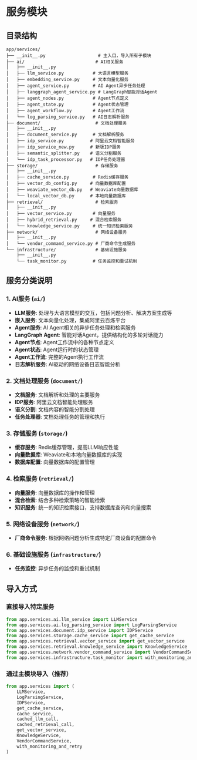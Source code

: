 # 服务模块

## 目录结构

```
app/services/
├── __init__.py                    # 主入口，导入所有子模块
├── ai/                           # AI相关服务
│   ├── __init__.py
│   ├── llm_service.py           # 大语言模型服务
│   ├── embedding_service.py     # 文本向量化服务
│   ├── agent_service.py         # AI Agent异步任务处理
│   ├── langgraph_agent_service.py # LangGraph智能对话Agent
│   ├── agent_nodes.py           # Agent节点定义
│   ├── agent_state.py           # Agent状态管理
│   ├── agent_workflow.py        # Agent工作流
│   └── log_parsing_service.py   # AI日志解析服务
├── document/                     # 文档处理服务
│   ├── __init__.py
│   ├── document_service.py      # 文档解析服务
│   ├── idp_service.py          # 阿里云文档智能服务
│   ├── idp_service_new.py      # 新版IDP服务
│   ├── semantic_splitter.py    # 语义分割服务
│   └── idp_task_processor.py   # IDP任务处理器
├── storage/                      # 存储服务
│   ├── __init__.py
│   ├── cache_service.py         # Redis缓存服务
│   ├── vector_db_config.py     # 向量数据库配置
│   ├── weaviate_vector_db.py   # Weaviate向量数据库
│   └── local_vector_db.py      # 本地向量数据库
├── retrieval/                    # 检索服务
│   ├── __init__.py
│   ├── vector_service.py        # 向量服务
│   ├── hybrid_retrieval.py     # 混合检索服务
│   └── knowledge_service.py     # 统一知识检索服务
├── network/                      # 网络设备服务
│   ├── __init__.py
│   └── vendor_command_service.py # 厂商命令生成服务
└── infrastructure/               # 基础设施服务
    ├── __init__.py
    └── task_monitor.py          # 任务监控和重试机制
```

## 服务分类说明

### 1. AI服务 (`ai/`)
- **LLM服务**: 处理与大语言模型的交互，包括问题分析、解决方案生成等
- **嵌入服务**: 文本向量化处理，集成阿里云百炼平台
- **Agent服务**: AI Agent相关的异步任务处理和检索服务
- **LangGraph Agent**: 智能对话Agent，提供结构化的多轮对话能力
- **Agent节点**: Agent工作流中的各种节点定义
- **Agent状态**: Agent运行时的状态管理
- **Agent工作流**: 完整的Agent执行工作流
- **日志解析服务**: AI驱动的网络设备日志智能分析

### 2. 文档处理服务 (`document/`)
- **文档服务**: 文档解析和处理的主要服务
- **IDP服务**: 阿里云文档智能处理服务
- **语义分割**: 文档内容的智能分割处理
- **任务处理器**: 文档处理任务的管理和执行

### 3. 存储服务 (`storage/`)
- **缓存服务**: Redis缓存管理，提高LLM响应性能
- **向量数据库**: Weaviate和本地向量数据库的实现
- **数据库配置**: 向量数据库的配置管理

### 4. 检索服务 (`retrieval/`)
- **向量服务**: 向量数据库的操作和管理
- **混合检索**: 结合多种检索策略的智能检索
- **知识服务**: 统一的知识检索接口，支持数据库查询和向量搜索

### 5. 网络设备服务 (`network/`)
- **厂商命令服务**: 根据网络问题分析生成特定厂商设备的配置命令

### 6. 基础设施服务 (`infrastructure/`)
- **任务监控**: 异步任务的监控和重试机制

## 导入方式

### 直接导入特定服务
```python
from app.services.ai.llm_service import LLMService
from app.services.ai.log_parsing_service import LogParsingService
from app.services.document.idp_service import IDPService
from app.services.storage.cache_service import get_cache_service
from app.services.retrieval.vector_service import get_vector_service
from app.services.retrieval.knowledge_service import KnowledgeService
from app.services.network.vendor_command_service import VendorCommandService
from app.services.infrastructure.task_monitor import with_monitoring_and_retry
```

### 通过主模块导入（推荐）
```python
from app.services import (
    LLMService,
    LogParsingService,
    IDPService,
    get_cache_service,
    cache_service,
    cached_llm_call,
    cached_retrieval_call,
    get_vector_service,
    KnowledgeService,
    VendorCommandService,
    with_monitoring_and_retry
)
```

